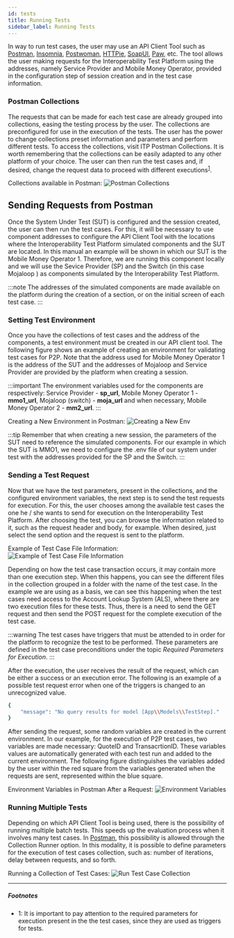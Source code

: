 ```yaml
--- 
id: tests
title: Running Tests
sidebar_label: Running Tests
--- 
```


In way to run test cases, the user may use an API Client Tool such as [Postman](https://www.postman.com), [Insomnia](https://insomnia.rest), [Postwoman](https://postwoman.io), [HTTPie](https://httpie.org), [SoapUI](https://www.soapui.org), [Paw](https://paw.cloud), etc. The tool allows the user making requests for the Interoperability Test Platform using the addresses, namely Service Provider and Mobile Money Operator, provided in the configuration step of session creation and in the test case information.

### Postman Collections

The requests that can be made for each test case are already grouped into collections, easing the testing process by the user. The collections are preconfigured for use in the execution of the tests. The user has the power to change collections preset information and parameters and perform different tests. To access the collections, visit ITP Postman Collections. It is worth remembering that the collections can be easily adapted to any other platform of your choice. The user can then run the test cases and, if desired, change the request data to proceed with different executions<sup>[1](#triggers)</sup>.

Collections available in Postman:
![Postman Collections](/img/postmancollections.png)

## Sending Requests from Postman

Once the System Under Test (SUT) is configured and the session created, the user can then run the test cases. For this, it will be necessary to use component addresses to configure the API Client Tool with the locations where the Interoperability Test Platform simulated components and the SUT are located. In this manual an example will be shown in which our SUT is the Mobile Money Operator 1. Therefore, we are running this component locally and we will use the Sevice Provider (SP) and the Switch (in this case Mojaloop ) as components simulated by the Interoperability Test Platform.

:::note
The addresses of the simulated components are made available on the platform during the creation of a section, or on the initial screen of each test case.
:::

### Setting Test Environment

Once you have the collections of test cases and the address of the components, a test environment must be created in our API client tool. The following figure shows an example of creating an environment for validating test cases for P2P. Note that the address used for Mobile Money Operator 1 is the address of the SUT and the addresses of Mojaloop and Service Provider are provided by the platform when creating a session.

:::important
The environment variables used for the components are respectively: Service Provider - **sp_url**, Mobile Money Operator 1 - **mmo1_url**, Mojaloop (switch) - **moja_url** and when necessary, Mobile Money Operator 2 - **mm2_url**.
:::

Creating a New Environment in Postman:
![Creating a New Env](/img/creatingenv.png)

:::tip
Remember that when creating a new session, the parameters of the SUT need to reference the simulated components. For our example in which the SUT is MMO1, we need to configure the .env file of our system under test with the addresses provided for the SP and the Switch.
:::

### Sending a Test Request

Now that we have the test parameters, present in the collections, and the configured environment variables, the next step is to send the test requests for execution. For this, the user chooses among the available test cases the one he / she wants to send for execution on the Interoperability Test Platform. After choosing the test, you can browse the information related to it, such as the request header and body, for example. When desired, just select the send option and the request is sent to the platform.

Example of Test Case File Information:
![Example of Test Case File Information](/img/runtestcase.png)

Depending on how the test case transaction occurs, it may contain more than one execution step. When this happens, you can see the different files in the collection grouped in a folder with the name of the test case. In the example we are using as a basis, we can see this happening when the test cases need access to the Account Lookup System (ALS), where there are two execution files for these tests. Thus, there is a need to send the GET request and then send the POST request for the complete execution of the test case.

:::warning
The test cases have triggers that must be attended to in order for the platform to recognize the test to be performed. These parameters are defined in the test case preconditions under the topic *Required Parameters for Execution*.
:::

After the execution, the user receives the result of the request, which can be either a success or an execution error. The following is an example of a possible test request error when one of the triggers is changed to an unrecognized value.

```bash
{
    "message": "No query results for model [App\\Models\\TestStep]."
}
```

After sending the request, some random variables are created in the current environment. In our example, for the execution of P2P test cases, two variables are made necessary: QuoteID and TransacrtionID. These variables values are automatically generated with each test run and added to the current environment. The following figure distinguishes the variables added by the user within the red square from the variables generated when the requests are sent, represented within the blue square.

Environment Variables in Postman After a Request:
![Environment Variables](/img/environmentconfig.png)

### Running Multiple Tests

Depending on which API Client Tool is being used, there is the possibility of running multiple batch tests. This speeds up the evaluation process when it involves many test cases. In [Postman](https://www.postman.com), this possibility is allowed through the Collection Runner option. In this modality, it is possible to define parameters for the execution of test cases collection, such as: number of iterations, delay between requests, and so forth.

Running a Collection of Test Cases:
![Run Test Case Collection](/img/runcollection.png)

---

##### Footnotes

- <a name="triggers">1</a>: It is important to pay attention to the required parameters for execution present in the the test cases, since they are used as triggers for tests.